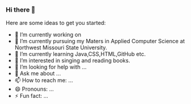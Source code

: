 ### Hi there 👋

<!--
**Navyasreesriperumbudoor/Navyasreesriperumbudoor** is a ✨ _special_ ✨ repository because its `README.md` (this file) appears on your GitHub profile.

-->
Here are some ideas to get you started:

- 🔭 I’m currently working on 
- 🌱 I’m currently pursuing my Maters in Applied Computer Science at Northwest Missouri State University.
- 🔭 I’m currently learning Java,CSS,HTML,GitHub etc.
- 👯 I’m interested in singing and reading books.
- 🤔 I’m looking for help with ...
- 💬 Ask me about ...
- 📫 How to reach me: ...
- 😄 Pronouns: ...
- ⚡ Fun fact: ...

